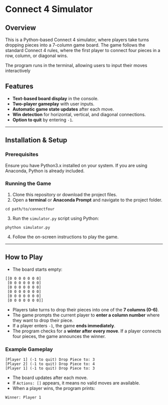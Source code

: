 # Connect 4 Simulator

## Overview
This is a Python-based Connect 4 simulator, where players take turns dropping pieces into a 7-column game board. The game follows the standard Connect 4 rules, where the first player to connect four pieces in a row, column, or diagonal wins.

The program runs in the terminal, allowing users to input their moves interactively

## Features
- **Text-based board display** in the console.
- **Two-player gameplay** with user inputs.
- **Automatic game state updates** after each move.
- **Win detection** for horizontal, vertical, and diagonal connections.
- **Option to quit** by entering `-1`.
---
## Installation & Setup
### Prerequisites
Ensure you have Python3.x installed on your system. If you are using Anaconda, Python is already included.
### Running the Game
1. Clone this repository or download the project files.
2. Open a **terminal** or **Anaconda Prompt** and navigate to the project folder.
```
cd path/to/connectfour
```
3. Run the `simulator.py` script using Python:
```
phython simulator.py
```
4. Follow the on-screen instructions to play the game.
---
## How to Play
- The board starts empty:
```
[[0 0 0 0 0 0 0]  
 [0 0 0 0 0 0 0]  
 [0 0 0 0 0 0 0]  
 [0 0 0 0 0 0 0]  
 [0 0 0 0 0 0 0]  
 [0 0 0 0 0 0 0]]
```
- Players take turns to drop their pieces into one of the **7 columns (0-6)**.
- The game prompts the current player to **enter a column number** where they want to drop their piece.
- If a player enters `-1`, the game **ends immediately**.
- The program checks for a **winter after every move**. If a player connects four pieces, the game announces the winner.

### Example Gameplay
```
[Player 1] (-1 to quit) Drop Piece to: 3
[Player 2] (-1 to quit) Drop Piece to: 4
[Player 1] (-1 to quit) Drop Piece to: 3
```
- The board updates after each move.
- If `Actions: []` appears, it means no valid moves are available.
- When a player wins, the program prints:
```
Winner: Player 1
```

